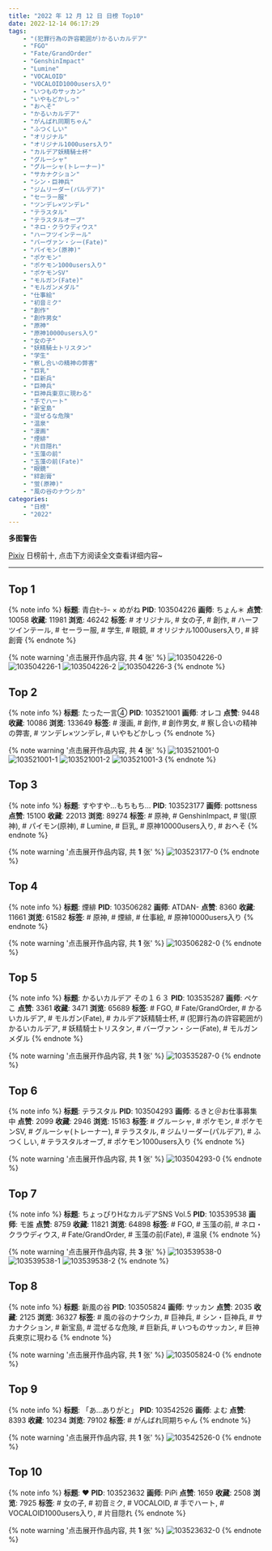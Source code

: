 ```yaml
---
title: "2022 年 12 月 12 日 日榜 Top10"
date: 2022-12-14 06:17:29
tags:
    - "(犯罪行為の許容範囲が)かるいカルデア"
    - "FGO"
    - "Fate/GrandOrder"
    - "GenshinImpact"
    - "Lumine"
    - "VOCALOID"
    - "VOCALOID1000users入り"
    - "いつものサッカン"
    - "いやもどかしっ"
    - "おへそ"
    - "かるいカルデア"
    - "がんばれ同期ちゃん"
    - "ふつくしい"
    - "オリジナル"
    - "オリジナル1000users入り"
    - "カルデア妖精騎士杯"
    - "グルーシャ"
    - "グルーシャ(トレーナー)"
    - "サカナクション"
    - "シン・巨神兵"
    - "ジムリーダー(パルデア)"
    - "セーラー服"
    - "ツンデレ×ツンデレ"
    - "テラスタル"
    - "テラスタルオーブ"
    - "ネロ・クラウディウス"
    - "ハーフツインテール"
    - "バーヴァン・シー(Fate)"
    - "パイモン(原神)"
    - "ポケモン"
    - "ポケモン1000users入り"
    - "ポケモンSV"
    - "モルガン(Fate)"
    - "モルガンメダル"
    - "仕事絵"
    - "初音ミク"
    - "創作"
    - "創作男女"
    - "原神"
    - "原神10000users入り"
    - "女の子"
    - "妖精騎士トリスタン"
    - "学生"
    - "察し合いの精神の弊害"
    - "巨乳"
    - "巨新兵"
    - "巨神兵"
    - "巨神兵東京に現わる"
    - "手でハート"
    - "新宝島"
    - "混ぜるな危険"
    - "温泉"
    - "漫画"
    - "煙緋"
    - "片目隠れ"
    - "玉藻の前"
    - "玉藻の前(Fate)"
    - "眼鏡"
    - "絆創膏"
    - "蛍(原神)"
    - "風の谷のナウシカ"
categories:
    - "日榜"
    - "2022"
---
```


<i class="fa fa-triangle-exclamation"></i>**多图警告**<i class="fa fa-triangle-exclamation"></i>

[Pixiv](https://www.pixiv.net/) 日榜前十, 点击下方阅读全文查看详细内容~

<!-- more -->

---

## Top 1

{% note info %}
**标题**: 青白ｾｰﾗｰ × めがね
**PID**: 103504226 **画师**: ちょん＊
**点赞**: 10058 **收藏**: 11981 **浏览**: 46242
**标签**: # オリジナル, # 女の子, # 創作, # ハーフツインテール, # セーラー服, # 学生, # 眼鏡, # オリジナル1000users入り, # 絆創膏
{% endnote %}

{% note warning '点击展开作品内容, 共 **4** 张' %}
![103504226-0](https://i.pixiv.re/img-original/img/2022/12/11/00/05/36/103504226_p0.png)
![103504226-1](https://i.pixiv.re/img-original/img/2022/12/11/00/05/36/103504226_p1.png)
![103504226-2](https://i.pixiv.re/img-original/img/2022/12/11/00/05/36/103504226_p2.png)
![103504226-3](https://i.pixiv.re/img-original/img/2022/12/11/00/05/36/103504226_p3.png)
{% endnote %}

## Top 2

{% note info %}
**标题**: たった一言④
**PID**: 103521001 **画师**: オレコ
**点赞**: 9448 **收藏**: 10086 **浏览**: 133649
**标签**: # 漫画, # 創作, # 創作男女, # 察し合いの精神の弊害, # ツンデレ×ツンデレ, # いやもどかしっ
{% endnote %}

{% note warning '点击展开作品内容, 共 **4** 张' %}
![103521001-0](https://i.pixiv.re/img-original/img/2022/12/11/16/34/13/103521001_p0.jpg)
![103521001-1](https://i.pixiv.re/img-original/img/2022/12/11/16/34/13/103521001_p1.jpg)
![103521001-2](https://i.pixiv.re/img-original/img/2022/12/11/16/34/13/103521001_p2.jpg)
![103521001-3](https://i.pixiv.re/img-original/img/2022/12/11/16/34/13/103521001_p3.jpg)
{% endnote %}

## Top 3

{% note info %}
**标题**: すやすや…もちもち…
**PID**: 103523177 **画师**: pottsness
**点赞**: 15100 **收藏**: 22013 **浏览**: 89274
**标签**: # 原神, # GenshinImpact, # 蛍(原神), # パイモン(原神), # Lumine, # 巨乳, # 原神10000users入り, # おへそ
{% endnote %}

{% note warning '点击展开作品内容, 共 **1** 张' %}
![103523177-0](https://i.pixiv.re/img-original/img/2022/12/11/18/00/05/103523177_p0.jpg)
{% endnote %}

## Top 4

{% note info %}
**标题**: 煙緋
**PID**: 103506282 **画师**: ATDAN-
**点赞**: 8360 **收藏**: 11661 **浏览**: 61582
**标签**: # 原神, # 煙緋, # 仕事絵, # 原神10000users入り
{% endnote %}

{% note warning '点击展开作品内容, 共 **1** 张' %}
![103506282-0](https://i.pixiv.re/img-original/img/2022/12/11/01/17/23/103506282_p0.jpg)
{% endnote %}

## Top 5

{% note info %}
**标题**: かるいカルデア その１６３
**PID**: 103535287 **画师**: ペケこ
**点赞**: 3361 **收藏**: 3471 **浏览**: 65689
**标签**: # FGO, # Fate/GrandOrder, # かるいカルデア, # モルガン(Fate), # カルデア妖精騎士杯, # (犯罪行為の許容範囲が)かるいカルデア, # 妖精騎士トリスタン, # バーヴァン・シー(Fate), # モルガンメダル
{% endnote %}

{% note warning '点击展开作品内容, 共 **1** 张' %}
![103535287-0](https://i.pixiv.re/img-original/img/2022/12/12/00/00/12/103535287_p0.png)
{% endnote %}

## Top 6

{% note info %}
**标题**: テラスタル
**PID**: 103504293 **画师**: るきと＠お仕事募集中
**点赞**: 2099 **收藏**: 2946 **浏览**: 15163
**标签**: # グルーシャ, # ポケモン, # ポケモンSV, # グルーシャ(トレーナー), # テラスタル, # ジムリーダー(パルデア), # ふつくしい, # テラスタルオーブ, # ポケモン1000users入り
{% endnote %}

{% note warning '点击展开作品内容, 共 **1** 张' %}
![103504293-0](https://i.pixiv.re/img-original/img/2022/12/11/00/06/57/103504293_p0.jpg)
{% endnote %}

## Top 7

{% note info %}
**标题**: ちょっぴりHなカルデアSNS Vol.5
**PID**: 103539538 **画师**: モ誰
**点赞**: 8759 **收藏**: 11821 **浏览**: 64898
**标签**: # FGO, # 玉藻の前, # ネロ・クラウディウス, # Fate/GrandOrder, # 玉藻の前(Fate), # 温泉
{% endnote %}

{% note warning '点击展开作品内容, 共 **3** 张' %}
![103539538-0](https://i.pixiv.re/img-original/img/2022/12/12/02/52/45/103539538_p0.png)
![103539538-1](https://i.pixiv.re/img-original/img/2022/12/12/02/52/45/103539538_p1.png)
![103539538-2](https://i.pixiv.re/img-original/img/2022/12/12/02/52/45/103539538_p2.png)
{% endnote %}

## Top 8

{% note info %}
**标题**: 新風の谷
**PID**: 103505824 **画师**: サッカン
**点赞**: 2035 **收藏**: 2125 **浏览**: 36327
**标签**: # 風の谷のナウシカ, # 巨神兵, # シン・巨神兵, # サカナクション, # 新宝島, # 混ぜるな危険, # 巨新兵, # いつものサッカン, # 巨神兵東京に現わる
{% endnote %}

{% note warning '点击展开作品内容, 共 **1** 张' %}
![103505824-0](https://i.pixiv.re/img-original/img/2022/12/11/00/59/53/103505824_p0.png)
{% endnote %}

## Top 9

{% note info %}
**标题**: 「あ…ありがと」
**PID**: 103542526 **画师**: よむ
**点赞**: 8393 **收藏**: 10234 **浏览**: 79102
**标签**: # がんばれ同期ちゃん
{% endnote %}

{% note warning '点击展开作品内容, 共 **1** 张' %}
![103542526-0](https://i.pixiv.re/img-original/img/2022/12/12/08/03/56/103542526_p0.png)
{% endnote %}

## Top 10

{% note info %}
**标题**: ❤︎
**PID**: 103523632 **画师**: PiPi
**点赞**: 1659 **收藏**: 2508 **浏览**: 7925
**标签**: # 女の子, # 初音ミク, # VOCALOID, # 手でハート, # VOCALOID1000users入り, # 片目隠れ
{% endnote %}

{% note warning '点击展开作品内容, 共 **1** 张' %}
![103523632-0](https://i.pixiv.re/img-original/img/2022/12/11/18/13/26/103523632_p0.png)
{% endnote %}
